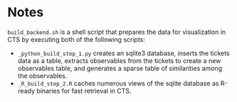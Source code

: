 # Notes

`build_backend.sh` is a shell script that prepares the data for visualization in CTS by executing both of the following scripts:

- `_python_build_step_1.py` creates an sqlite3 database, inserts the tickets data as a table, extracts observables from the tickets to create a new observables table, and generates a sparse table of similarities among the observables.
- `_R_build_step_2.R` caches numerous views of the sqlite database as R-ready binaries for fast retrieval in CTS.
